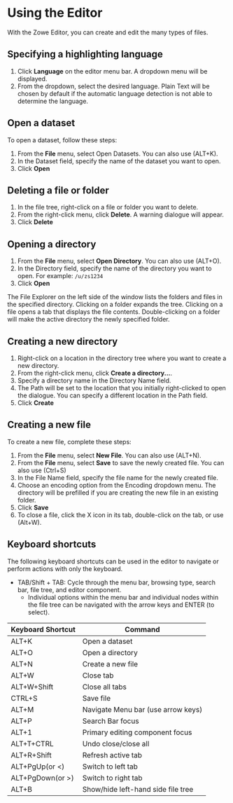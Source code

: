 # Using the Editor

With the Zowe Editor, you can create and edit the many types of files.

## Specifying a highlighting language

1. Click **Language** on the editor menu bar. A dropdown menu will be displayed.
2. From the dropdown, select the desired language. Plain Text will be chosen by default if the automatic language detection is not able to determine the language. 

## Open a dataset

To open a dataset, follow these steps:

1. From the **File** menu, select Open Datasets. You can also use (ALT+K).
2. In the Dataset field, specify the name of the dataset you want to open. 
3. Click **Open** 

## Deleting a file or folder

1. In the file tree, right-click on a file or folder you want to delete.
2. From the right-click menu, click **Delete**. A warning dialogue will appear. 
3. Click **Delete** 

## Opening a directory

1. From the **File** menu, select **Open Directory**. You can also use (ALT+O).
2. In the Directory field, specify the name of the directory you want to open. For example: `/u/zs1234`
3. Click **Open**

The File Explorer on the left side of the window lists the folders and files in the specified directory. Clicking on a folder expands the tree. Clicking on a file opens a tab that displays the file contents. Double-clicking on a folder will make the active directory the newly specified folder. 

## Creating a new directory

1. Right-click on a location in the directory tree where you want to create a new directory.
2. From the right-click menu, click **Create a directory...**.
3. Specify a directory name in the Directory Name field. 
4. The Path will be set to the location that you initially right-clicked to open the dialogue. You can specify a different location in the Path field. 
5. Click **Create**    

## Creating a new file

To create a new file, complete these steps:

1. From the **File** menu, select **New File**. You can also use (ALT+N).
2. From the **File** menu, select **Save** to save the newly created file. You can also use (Ctrl+S)
3. In the File Name field, specify the file name for the newly created file.
4. Choose an encoding option from the Encoding dropdown menu. The directory will be prefilled if you are creating the new file in an existing folder.
5. Click **Save**
6. To close a file, click the X icon in its tab, double-click on the tab, or use (Alt+W).   

## Keyboard shortcuts

The following keyboard shortcuts can be used in the editor to navigate or perform actions with only the keyboard.

- TAB/Shift + TAB: Cycle through the menu bar, browsing type, search bar, file tree, and editor component.  
    - Individual options within the menu bar and individual nodes within the file tree can be navigated with the arrow keys and ENTER (to select).

|Keyboard Shortcut|Command|
|---	|---	|
|ALT+K  |Open a dataset |
|ALT+O  |Open a directory |
|ALT+N  |Create a new file |
|ALT+W   	|Close tab |
|ALT+W+Shift |Close all tabs
|CTRL+S |Save file |
|ALT+M |Navigate Menu bar (use arrow keys) |
|ALT+P|Search Bar focus|
|ALT+1   	|Primary editing component focus |
|ALT+T+CTRL| Undo close/close all|
|ALT+R+Shift|Refresh active tab|
|ALT+PgUp(or &lt;)| Switch to left tab|
|ALT+PgDown(or &gt;)|Switch to right tab|
|ALT+B|Show/hide left-hand side file tree|